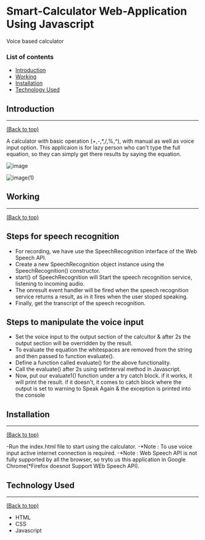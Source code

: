 # Smart-Calculator Web-Application Using Javascript
Voice based calculator

### List of contents

- [Introduction](#introduction)
- [Working](#working)
- [Installation](#installation)
- [Technology Used](#technology-used)

## Introduction
---
[(Back to top)](#list-of-contents)

A calculator with basic operation (+,-,*,/,%,^), with manual as well as voice input option. This applicaion is for lazy person who can't type the full equation, so they can simply get there results by saying the equation.

![image](https://user-images.githubusercontent.com/32899655/87076894-f9ecdf00-c23f-11ea-9015-83b015a243bc.jpg)

![image(1)](https://user-images.githubusercontent.com/32899655/87076940-0a9d5500-c240-11ea-86fd-cc2b989dbfec.jpg)

## Working
---
[(Back to top)](#list-of-contents)

## Steps for speech recognition
 - For recording, we have use the SpeechRecognition interface of the Web Speech API.
 - Create a new SpeechRecognition object instance using the SpeechRecognition() constructor.
 - start() of SpeechRecognition will Start the speech recognition service, listening to incoming audio. 
 - The onresult event handler will be fired when the speech recognition service returns a result, as in it fires when the user stoped speaking. 
 - Finally, get the transcript of the speech recognition. 
 
 ## Steps to manipulate the voice input
 - Set the voice input to the output section of the calcultor & after 2s the output section will be overridden by the result.
 - To evaluate the equation the whitespaces are removed from the string and then passed to function evaluate().
 - Define a function called evaluate() for the above functionality.
 - Call the evaluate() after 2s using setInterval method in Javascript. 
 - Now, put our evaluate1() function under a try catch block. if it works, it will print the result. if it doesn't, it comes to catch block where the output is set to warning to Speak Again & the exception is printed into the console

## Installation
---
[(Back to top)](#list-of-contents)

-Run the index.html file to start using the calculator.
-*Note : To use voice input active internet connection is required.
-*Note : Web Speech API is not fully supported by all the browser, so tryto us this application in Google Chrome(*Firefox doesnot Support WEb Speech API).

## Technology Used
---
[(Back to top)](#list-of-contents)
 - HTML
 - CSS
 - Javascript
